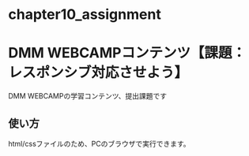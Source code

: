 # chapter10_assignment

# DMM WEBCAMPコンテンツ【課題：レスポンシブ対応させよう】

DMM WEBCAMPの学習コンテンツ、提出課題です

## 使い方

html/cssファイルのため、PCのブラウザで実行できます。
